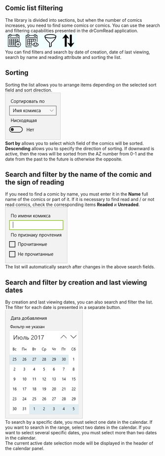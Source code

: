 ## Comic list filtering

The library is divided into sections, but when the number of comics increases, you need to find some comics or comics. You can use the search and filtering capabilities presented in the drComRead application.  
![Buttons for filtering and searching](filterbuttons.jpg)  
You can find filters and search by date of creation, date of last viewing, search by name and reading attribute and sorting the list.

## Sorting

Sorting the list allows you to arrange items depending on the selected sort field and sort direction.  
![Sorting panel](sort.jpg)  
**Sort by** allows you to select which field of the comics will be sorted. **Descending** allows you to specify the direction of sorting. If downward is active, then the rows will be sorted from the AZ number from 0-1 and the date from the past to the future is otherwise the opposite.

## Search and filter by the name of the comic and the sign of reading

If you need to find a comic by name, you must enter it in the **Name** full name of the comics or part of it. If it is necessary to find read and / or not read comics, check the corresponding items **Readed** и **Unreaded**.  
![Search bar](filterflyout.jpg)  
The list will automatically search after changes in the above search fields.

## Search and filter by creation and last viewing dates

By creation and last viewing dates, you can also search and filter the list. The filter for each date is presented in a separate button.  
![Search bar](datefilter.jpg)  
To search by a specific date, you must select one date in the calendar. If you want to search in the range, select two dates in the calendar. If you want to select several specific dates, you must select more than two dates in the calendar.  
The current active date selection mode will be displayed in the header of the calendar panel.
